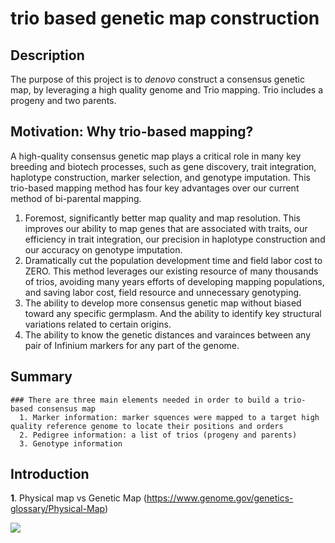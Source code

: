 # trio based genetic map construction
## Description
The purpose of this project is to _denovo_ construct a consensus genetic map, by leveraging a high quality genome and Trio mapping. Trio includes a progeny and two parents. 

## Motivation: Why trio-based mapping?
A high-quality consensus genetic map plays a critical role in many key breeding and biotech processes, such as gene discovery, trait integration, haplotype construction, marker selection, and genotype imputation. This trio-based mapping method has four key advantages over our current method of bi-parental mapping. 
1) Foremost, significantly better map quality and map resolution. This improves our ability to map genes that are associated with traits, our efficiency in trait integration, our precision in haplotype construction and our accuracy on genotype imputation.
2) Dramatically cut the population development time and field labor cost to ZERO. This method leverages our existing resource of many thousands of trios, avoiding many years efforts of developing mapping populations, and saving labor cost, field resource and unnecessary genotyping.
3) The ability to develop more consensus genetic map without biased toward any specific germplasm. And the ability to identify key structural variations related to certain origins. 
4) The ability to know the genetic distances and varainces between any pair of Infinium markers for any part of the genome. 

## Summary
    ### There are three main elements needed in order to build a trio-based consensus map
      1. Marker information: marker squences were mapped to a target high quality reference genome to locate their positions and orders
      2. Pedigree information: a list of trios (progeny and parents)
      3. Genotype information



## Introduction
__1__. Physical map vs Genetic Map (https://www.genome.gov/genetics-glossary/Physical-Map)

   <img src="https://www.genome.gov/sites/default/files/media/images/2022-05/Physical-map.jpg">
